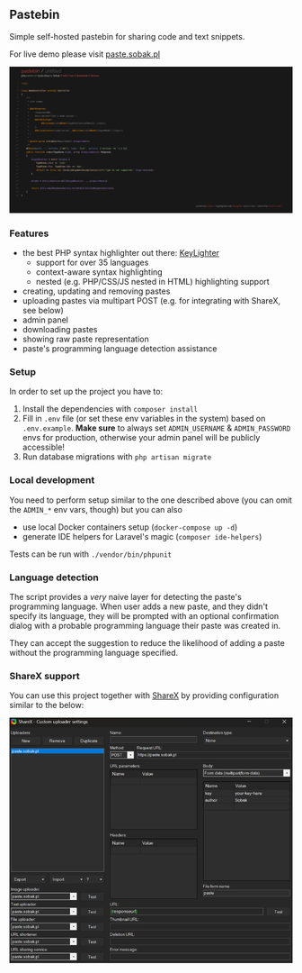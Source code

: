 ## Pastebin

Simple self-hosted pastebin for sharing code and text snippets.

For live demo please visit [paste.sobak.pl](http://paste.sobak.pl)

![Screenshot](media/screenshot.png)

### Features

- the best PHP syntax highlighter out there: [KeyLighter](https://keylighter.kadet.net)
  - support for over 35 languages
  - context-aware syntax highlighting
  - nested (e.g. PHP/CSS/JS nested in HTML) highlighting support
- creating, updating and removing pastes
- uploading pastes via multipart POST (e.g. for integrating with ShareX, see below)
- admin panel
- downloading pastes
- showing raw paste representation
- paste's programming language detection assistance

### Setup

In order to set up the project you have to:

1. Install the dependencies with `composer install`
2. Fill in `.env` file (or set these env variables in the system) based on `.env.example`.
   **Make sure** to always set `ADMIN_USERNAME` & `ADMIN_PASSWORD` envs for production,
   otherwise your admin panel will be publicly accessible!
3. Run database migrations with `php artisan migrate`

### Local development

You need to perform setup similar to the one described above (you can omit the `ADMIN_*` env
vars, though) but you can also

- use local Docker containers setup (`docker-compose up -d`)
- generate IDE helpers for Laravel's magic (`composer ide-helpers`)

Tests can be run with `./vendor/bin/phpunit`

### Language detection

The script provides a _very_ naive layer for detecting the paste's programming language.
When user adds a new paste, and they didn't specify its language, they will be prompted
with an optional confirmation dialog with a probable programming language their paste
was created in.

They can accept the suggestion to reduce the likelihood of adding a paste without the
programming language specified.

### ShareX support

You can use this project together with [ShareX](https://getsharex.com) by providing
configuration similar to the below:

![ShareX config](media/sharex-configuration.png)

